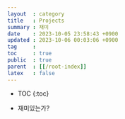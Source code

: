 ```yaml
---
layout  : category
title   : Projects
summary : 재미
date    : 2023-10-05 23:58:43 +0900
updated : 2023-10-06 00:03:06 +0900
tag     : 
toc     : true
public  : true
parent  : [[/root-index]]
latex   : false
---
```

* TOC
{:toc}

- 재미있는가?
